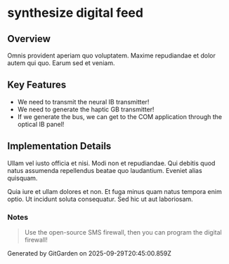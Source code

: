 # synthesize digital feed

## Overview
Omnis provident aperiam quo voluptatem. Maxime repudiandae et dolor autem qui quo. Earum sed et veniam.

## Key Features
- We need to transmit the neural IB transmitter!
- We need to generate the haptic GB transmitter!
- If we generate the bus, we can get to the COM application through the optical IB panel!

## Implementation Details
Ullam vel iusto officia et nisi. Modi non et repudiandae. Qui debitis quod natus assumenda repellendus beatae quo laudantium. Eveniet alias quisquam.
 Quia iure et ullam dolores et non. Et fuga minus quam natus tempora enim optio. Ut incidunt soluta consequatur. Sed hic ut aut laboriosam.

### Notes
> Use the open-source SMS firewall, then you can program the digital firewall!

Generated by GitGarden on 2025-09-29T20:45:00.859Z